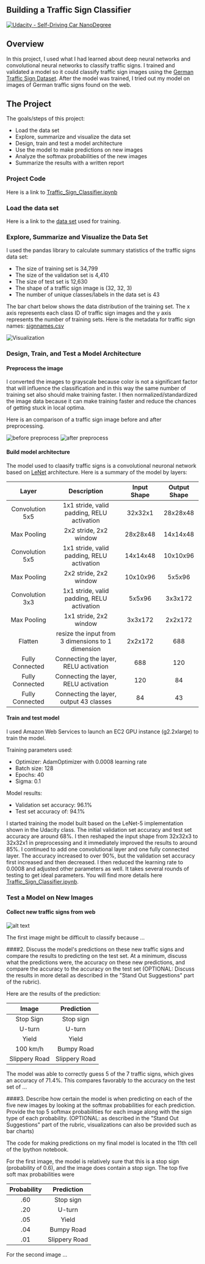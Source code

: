 ## Building a Traffic Sign Classifier
[![Udacity - Self-Driving Car NanoDegree](https://s3.amazonaws.com/udacity-sdc/github/shield-carnd.svg)](http://www.udacity.com/drive)

Overview
---
In this project, I used what I had learned about deep neural networks and convolutional neural networks to classify traffic signs. I trained and validated a model so it could classify traffic sign images using the [German Traffic Sign Dataset](http://benchmark.ini.rub.de/?section=gtsrb&subsection=dataset). After the model was trained, I tried out my model on images of German traffic signs found on the web.

The Project
---
The goals/steps of this project:
* Load the data set 
* Explore, summarize and visualize the data set
* Design, train and test a model architecture
* Use the model to make predictions on new images
* Analyze the softmax probabilities of the new images
* Summarize the results with a written report


[//]: # (Image References)

[image1]: ./Images/Visualization.jpg "Visualization"
[image2]: ./Images/BeforePreprocess.jpg "Before Preprocess"
[image3]: ./Images/AfterPreprocess.jpg "After Preprocess"
[image4]: ./Images/New_Signs.jpg "New Signs"
[image5]: ./New_German_Traffic_Signs/01_Speed_limit_30.jpg "Traffic Sign 1"
[image6]: ./New_German_Traffic_Signs/13_Yield.jpg "Traffic Sign 2"
[image7]: ./New_German_Traffic_Signs/14_Stop.jpg "Traffic Sign 3"
[image8]: ./New_German_Traffic_Signs/17_No_entry.jpg "Traffic Sign 4"
[image9]: ./New_German_Traffic_Signs/22_Bumpy_road.jpg "Traffic Sign 5"
[image10]: ./New_German_Traffic_Signs/25_Road_work.jpg "Traffic Sign 6"
[image11]: ./New_German_Traffic_Signs/28_Children_crossing.jpg "Traffic Sign 7"


### Project Code

Here is a link to [Traffic_Sign_Classifier.ipynb](https://github.com/zhoujh30/CarND-Traffic-Sign-Classifier-Project/blob/master/Traffic_Sign_Classifier.ipynb)

### Load the data set

Here is a link to the [data set](https://d17h27t6h515a5.cloudfront.net/topher/2017/February/5898cd6f_traffic-signs-data/traffic-signs-data.zip) used for training.

### Explore, Summarize and Visualize the Data Set

I used the pandas library to calculate summary statistics of the traffic
signs data set:

* The size of training set is 34,799
* The size of the validation set is 4,410
* The size of test set is 12,630
* The shape of a traffic sign image is (32, 32, 3)
* The number of unique classes/labels in the data set is 43

The bar chart below shows the data distribution of the training set. The x axis represents each class ID of traffic sign images and the y axis represents the number of training sets. Here is the metadata for traffic sign names: [signnames.csv](./signnames.csv)

![Visualization][image1]

### Design, Train, and Test a Model Architecture

#### Preprocess the image

I converted the images to grayscale because color is not a significant factor that will influence the classification and in this way the same number of training set also should make training faster. I then normalized/standardized the image data because it can make training faster and reduce the chances of getting stuck in local optima.

Here is an comparison of a traffic sign image before and after preprocessing.

![before preprocess][image2]  ![after preprocess][image3]


#### Build model architecture

The model used to claasify traffic signs is a convolutional neuronal network based on [LeNet](http://yann.lecun.com/exdb/publis/pdf/lecun-98.pdf) architecture. Here is a summary of the model by layers:
 
| Layer         		|     Description	        					| Input Shape|Output Shape| 
|:---------------------:|:---------------------------------------------:| :----:|:-----:|
| Convolution 5x5     	| 1x1 stride, valid padding, RELU activation 	|32x32x1|28x28x48|
| Max Pooling			| 2x2 stride, 2x2 window						|28x28x48|14x14x48|
| Convolution 5x5 	    | 1x1 stride, valid padding, RELU activation 	|14x14x48|10x10x96|
| Max Pooling			| 2x2 stride, 2x2 window	   					|10x10x96|5x5x96|
| Convolution 3x3 		| 1x1 stride, valid padding, RELU activation    |5x5x96|3x3x172|
| Max Pooling			| 1x1 stride, 2x2 window        				|3x3x172|2x2x172|
| Flatten				| resize the input from 3 dimensions to 1 dimension	|2x2x172| 688|
| Fully Connected | Connecting the layer, RELU activation|688|120|
| Fully Connected | Connecting the layer, RELU activation|120|84|
| Fully Connected | Connecting the layer, output 43 classes	|84|43|

#### Train and test model

I used Amazon Web Services to launch an EC2 GPU instance (g2.2xlarge) to train the model. 

Training parameters used:
* Optimizer: AdamOptimizer with 0.0008 learning rate
* Batch size: 128
* Epochs: 40
* Sigma: 0.1

Model results:
* Validation set accuracy: 96.1%
* Test set accuracy of: 94.1%

I started training the model built based on the LeNet-5 implementation shown in the Udacity class. The initial validation set accuracy and test set accuracy are around 68%. I then reshaped the input shape from 32x32x3 to 32x32x1 in preprocessing and it immediately improved the results to around 85%. I continued to add one convolutional layer and one fully connected layer. The accuracy increased to over 90%, but the validation set accuracy first increased and then decreased. I then reduced the learning rate to 0.0008 and adjusted other parameters as well. It takes several rounds of testing to get ideal parameters. You will find more details here [Traffic_Sign_Classifier.ipynb](https://github.com/zhoujh30/CarND-Traffic-Sign-Classifier-Project/blob/master/Traffic_Sign_Classifier.ipynb).

### Test a Model on New Images

#### Collect new traffic signs from web

![alt text][image4]  

The first image might be difficult to classify because ...

####2. Discuss the model's predictions on these new traffic signs and compare the results to predicting on the test set. At a minimum, discuss what the predictions were, the accuracy on these new predictions, and compare the accuracy to the accuracy on the test set (OPTIONAL: Discuss the results in more detail as described in the "Stand Out Suggestions" part of the rubric).

Here are the results of the prediction:

| Image			        |     Prediction	        					| 
|:---------------------:|:---------------------------------------------:| 
| Stop Sign      		| Stop sign   									| 
| U-turn     			| U-turn 										|
| Yield					| Yield											|
| 100 km/h	      		| Bumpy Road					 				|
| Slippery Road			| Slippery Road      							|


The model was able to correctly guess 5 of the 7 traffic signs, which gives an accuracy of 71.4%. This compares favorably to the accuracy on the test set of ...

####3. Describe how certain the model is when predicting on each of the five new images by looking at the softmax probabilities for each prediction. Provide the top 5 softmax probabilities for each image along with the sign type of each probability. (OPTIONAL: as described in the "Stand Out Suggestions" part of the rubric, visualizations can also be provided such as bar charts)

The code for making predictions on my final model is located in the 11th cell of the Ipython notebook.

For the first image, the model is relatively sure that this is a stop sign (probability of 0.6), and the image does contain a stop sign. The top five soft max probabilities were

| Probability         	|     Prediction	        					| 
|:---------------------:|:---------------------------------------------:| 
| .60         			| Stop sign   									| 
| .20     				| U-turn 										|
| .05					| Yield											|
| .04	      			| Bumpy Road					 				|
| .01				    | Slippery Road      							|


For the second image ... 




